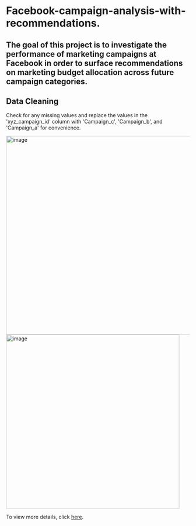 # Facebook-campaign-analysis-with-recommendations.

## The goal of this project is to investigate the performance of marketing campaigns at Facebook in order to surface recommendations on marketing budget allocation across future campaign categories.

## Data Cleaning

Check for any missing values and replace the values in the 'xyz_campaign_id' column with 'Campaign_c', 'Campaign_b', and 'Campaign_a' for convenience.

<img width="543" alt="image" src="https://github.com/user-attachments/assets/0f6faf66-fb49-4599-845c-b9faa8b5a9af">

<img width="475" alt="image" src="https://github.com/user-attachments/assets/928287e1-52a5-4967-ada4-2c535932ee3f">


To view more details, click [here](https://github.com/WittsMei/Facebook-campaign-analysis-with-recommendations./blob/main/Facebook%20Campaign%20Data%20Cleaning.ipynb).

